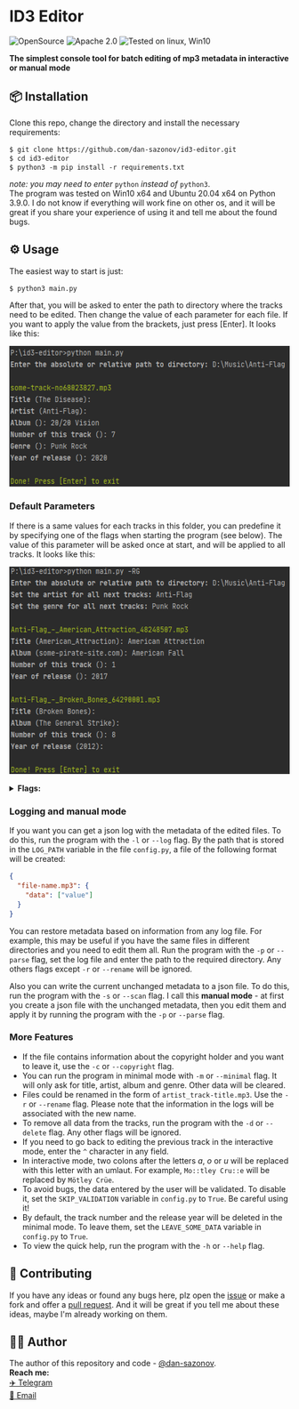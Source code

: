 # ID3 Editor
![OpenSource](https://img.shields.io/badge/Open%20Source-%E2%99%A5-red)
![Apache 2.0](https://img.shields.io/github/license/dan-sazonov/id3-editor)
![Tested on linux, Win10](https://img.shields.io/badge/tested%20on-Linux%20|%20Win10-blue)<br>

**The simplest console tool for batch editing of mp3 metadata in interactive or manual mode**

## 📦 Installation
Clone this repo, change the directory and install the necessary requirements:
```
$ git clone https://github.com/dan-sazonov/id3-editor.git
$ cd id3-editor
$ python3 -m pip install -r requirements.txt
```
_note: you may need to enter_ `python` _instead of_ `python3`.<br>
The program was tested on Win10 x64 and Ubuntu 20.04 x64 on Python 3.9.0. I do not know if everything will work fine on other os, and it will be great if you share
your experience of using it and tell me about the found bugs.

## ⚙ Usage
The easiest way to start is just:
```
$ python3 main.py
```
After that, you will be asked to enter the path to directory where the tracks need to be edited. Then change the value of each parameter for each file. If you want to
apply the value from the brackets, just press [Enter]. It looks like this:
<p align="center"><img src="./img/demo1.png" width="555" height="253"></p>

<h3>Default Parameters</h3>
If there is a same values for each tracks in this folder, you can predefine it by specifying one of the flags when starting the program (see below). The value of this
parameter will be asked once at start, and will be applied to all tracks. It looks like this:
<p align="center"><img src="./img/demo2.png" width="556" height="373"></p>
<details> 
  <summary><b>Flags:</b></summary>
  <ul>
    <li><code>'-T', '--title'</code> - set a title for all tracks;</li>
    <li><code>'-R', '--artist'</code> - set an artist for all tracks;</li>
    <li><code>'-A', '--album'</code> - set an album for all tracks;</li>
    <li><code>'-N', '--number'</code> - set a number for all tracks;</li>
    <li><code>'-G', '--genre'</code> - set a genre for all tracks;</li>
    <li><code>'-D', '--date'</code> - set a date for all tracks.</li>
  </ul>
</details>

<h3>Logging and manual mode</h3>

If you want you can get a json log with the metadata of the edited files. To do this, run the program with the `-l` or `--log` flag. By the path that is stored in the
`LOG_PATH` variable in the file `config.py`, a file of the following format will be created:
```json
{
  "file-name.mp3": {
    "data": ["value"]
  }
}
 ```
You can restore metadata based on information from any log file. For example, this may be useful if you have the same files in different directories and you need to edit 
them all. Run the program with the `-p` or `--parse` flag, set the log file and enter the path to the required directory. Any others flags except `-r` or `--rename` will be ignored.  
  
Also you can write the current unchanged metadata to a json file. To do this, run the program with the `-s` or `--scan` flag. I call this **manual mode** - at first you
create a json file with the unchanged metadata, then you edit them and apply it by running the program with the `-p` or `--parse` flag.

<h3>More Features</h3>

- If the file contains information about the copyright holder and you want to leave it, use the `-c` or `--copyright` flag.
- You can run the program in minimal mode with `-m` or `--minimal` flag. It will only ask for title, artist, album and genre. Other data will be cleared.
- Files could be renamed in the form of `artist_track-title.mp3`. Use the `-r` or `--rename` flag. Please note that the information in the logs will be associated with the new name.
- To remove all data from the tracks, run the program with the `-d` or `--delete` flag. Any other flags will be ignored.
- If you need to go back to editing the previous track in the interactive mode, enter the `^` character in any field.
- In interactive mode, two colons after the letters _a_, _o_ or _u_ will be replaced with this letter with an umlaut. For example, `Mo::tley Cru::e` will be replaced by `Mötley Crüe`.
- To avoid bugs, the data entered by the user will be validated. To disable it, set the `SKIP_VALIDATION` variable in `config.py` to `True`. Be careful using it!
- By default, the track number and the release year will be deleted in the minimal mode. To leave them, set the `LEAVE_SOME_DATA` variable in `config.py` to `True`.
- To view the quick help, run the program with the `-h` or `--help` flag.

## 🤝 Contributing
If you have any ideas or found any bugs here, plz open the [issue](https://github.com/dan-sazonov/id3-editor/issues)
 or make a fork and offer a [pull request](https://github.com/dan-sazonov/id3-editor/pulls). And it will be
 great if you tell me about these ideas, maybe I'm already working on them.
 
## 👨‍💻 Author
The author of this repository and code - [@dan-sazonov](https://github.com/dan-sazonov). <br>
**Reach me:**<br>
[✈️ Telegram](https://t.me/dan_sazonov) <br>
[📧 Email](mailto:p-294803@yandex.com) <br>

